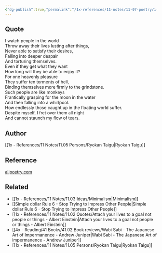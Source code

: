 ```yaml
---
{"dg-publish":true,"permalink":"/1x-references/11-notes/11-07-poetry/i-watch-people-in-the-world-ryokan-taigu/","title":"I watch people in the world - Ryokan Taigu","noteIcon":""}
---
```



## Quote
I watch people in the world  
Throw away their lives lusting after things,  
Never able to satisfy their desires,  
Falling into deeper despair  
And torturing themselves.  
Even if they get what they want  
How long will they be able to enjoy it?  
For one heavenly pleasure  
They suffer ten torments of hell,  
Binding themselves more firmly to the grindstone.  
Such people are like monkeys  
Frantically grasping for the moon in the water  
And then falling into a whirlpool.  
How endlessly those caught up in the floating world suffer.  
Despite myself, I fret over them all night  
And cannot staunch my flow of tears.

## Author
[[1x - References/11 Notes/11.05 Persons/Ryokan Taigu\|Ryokan Taigu]]

## Reference
[allpoetry.com](https://allpoetry.com/I-Watch-People-In-The-World-)

## Related
- [[1x - References/11 Notes/11.03 Ideas/Minimalism\|Minimalism]]
- [[Simple dollar Rule 6 - Stop Trying to Impress Other People\|Simple dollar Rule 6 - Stop Trying to Impress Other People]]
- [[1x - References/11 Notes/11.02 Quotes/Attach your lives to a goal not people or things - Albert Einstein\|Attach your lives to a goal not people or things - Albert Einstein]]
- [[4x - Reading/41 Books/41.02 Book reviews/Wabi Sabi - The Japanese Art of Impermanence - Andrew Juniper\|Wabi Sabi - The Japanese Art of Impermanence - Andrew Juniper]]
- [[1x - References/11 Notes/11.05 Persons/Ryokan Taigu\|Ryokan Taigu]]